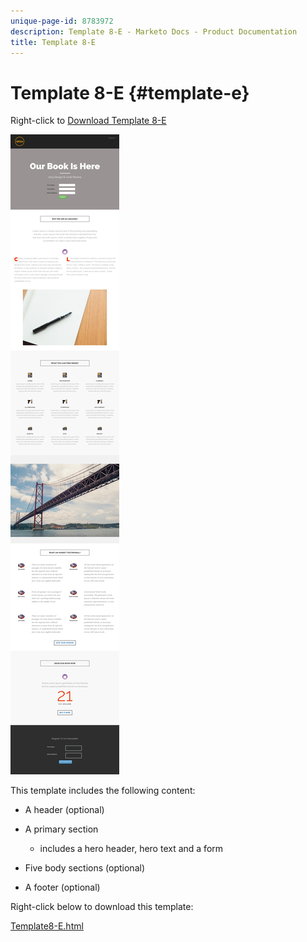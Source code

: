 ```yaml
---
unique-page-id: 8783972
description: Template 8-E - Marketo Docs - Product Documentation
title: Template 8-E
---
```


# Template 8-E {#template-e}

Right-click to [Download Template 8-E](http://docs.marketo.com/download/attachments/8783972/template-8e.html?version=1&modificationdate=1482175134000&api=v2)

![](assets/image2015-7-29-14-3a39-3a0.png)

This template includes the following content:

* A header (optional)
* A primary section

    * includes a hero header, hero text and a form

* Five body sections (optional)
* A footer (optional)

Right-click below to download this template:

[Template8-E.html](http://docs.marketo.com/download/attachments/8783972/template-8e.html?version=1&modificationdate=1482175134000&api=v2)
